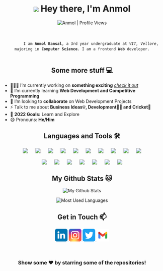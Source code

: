 <div align="center">
    <h1> <img src="https://media.giphy.com/media/hvRJCLFzcasrR4ia7z/giphy.gif" width="25px"> Hey there, I'm Anmol </h1>
</div>

<div align="center">
    <img src="https://komarev.com/ghpvc/?username=anmolbansal7&color=blueviolet" alt="Anmol | Profile Views" />
</div>
</br>
<p align="center">
    <code> 
        I am <strong>Anmol Bansal</strong>, a 3rd year undergraduate at <em>VIT, Vellore</em>, majoring in <strong>Computer Science</strong>. I am a frontend <strong>Web</strong> developer.
    </code>
</p>

<h2 align="center">
    Some more stuff 💻
</h2>

- 👨🏽‍💻 I’m currently working on <strong>something exciting</strong>  <em> <a href="https://evoevents.club/"> check it out </a> </em>
- 🌱 I’m currently learning **Web Development and Competitive Programming** 
- 👯 I’m looking to **collaborate** on Web Development Projects
- ⚡ Talk to me about **Business Ideas💡, Development👨‍💻 and Cricket🏏**
- 🥅 **2022 Goals:** Learn and Explore
- 😄 Pronouns: **He/Him**
<!--- 📝 **[My Resume](https://evoevents.club/)**-->

 
<h2 align="center">
    Languages and Tools 🛠️
</h2>
<div align="center">
    <img src="https://github.com/anmolbansal7/anmolbansal7/blob/main/assets/reactjs.png" height=55 hspace=10>
    <img src="https://github.com/anmolbansal7/anmolbansal7/blob/main/assets/javascript.png" height=55 hspace=10>
    <img src="https://github.com/anmolbansal7/anmolbansal7/blob/main/assets/css.png" height=55 hspace=10>
    <img src="https://github.com/anmolbansal7/anmolbansal7/blob/main/assets/html.png" height=55 hspace=10>
    <img src="https://github.com/anmolbansal7/anmolbansal7/blob/main/assets/java.png" height=55 hspace=10>
    <img src="https://github.com/anmolbansal7/anmolbansal7/blob/main/assets/c.png" height=55 hspace=10>
    <img src="https://github.com/anmolbansal7/anmolbansal7/blob/main/assets/python.png" height=55 hspace=10>
    <img src="https://github.com/anmolbansal7/anmolbansal7/blob/main/assets/nodejs.png" height=55 hspace=10>
    <img src="https://github.com/anmolbansal7/anmolbansal7/blob/main/assets/sql.png" height=55 hspace=10>
    <img src="https://github.com/anmolbansal7/anmolbansal7/blob/main/assets/mongodb.png" height=55 hspace=10>
</div>
</br>
<div align="center">
    <img src="https://github.com/anmolbansal7/anmolbansal7/blob/main/assets/firebase.png" height=55 hspace=10>
    <img src="https://github.com/anmolbansal7/anmolbansal7/blob/main/assets/bootstrap.png" height=55 hspace=10>
    <img src="https://github.com/anmolbansal7/anmolbansal7/blob/main/assets/sass.png" height=55 hspace=10>
    <img src="https://github.com/anmolbansal7/anmolbansal7/blob/main/assets/nextjs.png" height=55 hspace=10>
    <img src="https://github.com/anmolbansal7/anmolbansal7/blob/main/assets/git.png" height=55 hspace=10>
    <img src="https://github.com/anmolbansal7/anmolbansal7/blob/main/assets/github.png" height=55 hspace=10>
    <img src="https://github.com/anmolbansal7/anmolbansal7/blob/main/assets/figma.png" height=55 hspace=10>
</div>


<h2 align="center">
    My Github Stats 🐱
</h2>
<div align="center">
 
![My Github Stats](https://github-readme-stats.vercel.app/api?username=anmolbansal7&layout=compact&hide_border=true&show_icons=true&title_color=fca311&icon_color=38b6ff&text_color=ffffff&bg_color=000000&hide=[%22stars%22])

</div>

<div align="center">
 
![Most Used Languages](https://github-readme-stats.vercel.app/api/top-langs/?username=anmolbansal7&layout=compact&hide_border=true&show_icons=true&title_color=fca311&icon_color=38b6ff&text_color=ffffff&bg_color=000000&hide=[%22stars%22])

</div>


<h2 align="center">
    Get in Touch 📫
</h2>

<p align="center"> 
    <a href="https://www.linkedin.com/in/anmolbansal7/" target="blank">
        <img src="https://github.com/edent/SuperTinyIcons/blob/master/images/svg/linkedin.svg" target="_blank" alt="Anmol | LinkedIn" width="40px" >
    </a>
    <a href="https://www.instagram.com/anmollbansall" target="_blank">
        <img src="https://github.com/edent/SuperTinyIcons/blob/master/images/svg/instagram.svg" target="_blank"  alt="Anmol | Instagram" width="40px" >
    </a>
    <a href="https://www.twitter.com/anmollbansall" target="_blank">
        <img src="https://github.com/edent/SuperTinyIcons/blob/master/images/svg/twitter.svg" target="_blank"  alt="Anmol | Twitter" width="40px" >
    </a>
    <a href="mailto:abanmolbansal5@gmail.com" target="_blank">
        <img src="https://github.com/edent/SuperTinyIcons/blob/master/images/svg/gmail.svg" target="_blank" alt="Anmol | Gmail" width="40px" >
    </a>    
</p>
<br>

### <p align="center">Show some ❤️ by starring some of the repositories!</p>
<br>
